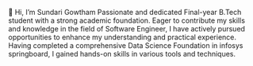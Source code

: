 👋 Hi, I’m Sundari Gowtham Passionate and dedicated Final-year B.Tech student with a strong academic foundation. Eager to contribute my skills and knowledge in the field of Software Engineer, I have actively pursued opportunities to enhance my understanding and practical experience. Having completed a comprehensive Data Science Foundation in infosys springboard, I gained hands-on skills in various tools and techniques.


<!---
GowthamSundari/GowthamSundari is a ✨ special ✨ repository because its `README.md` (this file) appears on your GitHub profile.
You can click the Preview link to take a look at your changes.
--->
